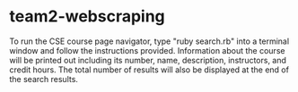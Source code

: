 # team2-webscraping
To run the CSE course page navigator, type "ruby search.rb" into a terminal window and follow the instructions provided. Information about the course will be printed out including its number, name, description, instructors, and credit hours. The total number of results will also be displayed at the end of the search results.